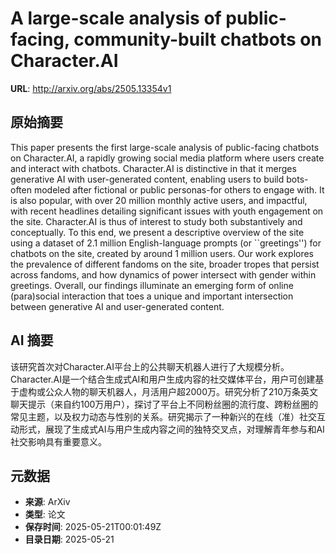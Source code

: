 # A large-scale analysis of public-facing, community-built chatbots on Character.AI

**URL**: http://arxiv.org/abs/2505.13354v1

## 原始摘要

This paper presents the first large-scale analysis of public-facing chatbots
on Character.AI, a rapidly growing social media platform where users create and
interact with chatbots. Character.AI is distinctive in that it merges
generative AI with user-generated content, enabling users to build bots-often
modeled after fictional or public personas-for others to engage with. It is
also popular, with over 20 million monthly active users, and impactful, with
recent headlines detailing significant issues with youth engagement on the
site. Character.AI is thus of interest to study both substantively and
conceptually. To this end, we present a descriptive overview of the site using
a dataset of 2.1 million English-language prompts (or ``greetings'') for
chatbots on the site, created by around 1 million users. Our work explores the
prevalence of different fandoms on the site, broader tropes that persist across
fandoms, and how dynamics of power intersect with gender within greetings.
Overall, our findings illuminate an emerging form of online (para)social
interaction that toes a unique and important intersection between generative AI
and user-generated content.


## AI 摘要

该研究首次对Character.AI平台上的公共聊天机器人进行了大规模分析。Character.AI是一个结合生成式AI和用户生成内容的社交媒体平台，用户可创建基于虚构或公众人物的聊天机器人，月活用户超2000万。研究分析了210万条英文聊天提示（来自约100万用户），探讨了平台上不同粉丝圈的流行度、跨粉丝圈的常见主题，以及权力动态与性别的关系。研究揭示了一种新兴的在线（准）社交互动形式，展现了生成式AI与用户生成内容之间的独特交叉点，对理解青年参与和AI社交影响具有重要意义。

## 元数据

- **来源**: ArXiv
- **类型**: 论文
- **保存时间**: 2025-05-21T00:01:49Z
- **目录日期**: 2025-05-21
